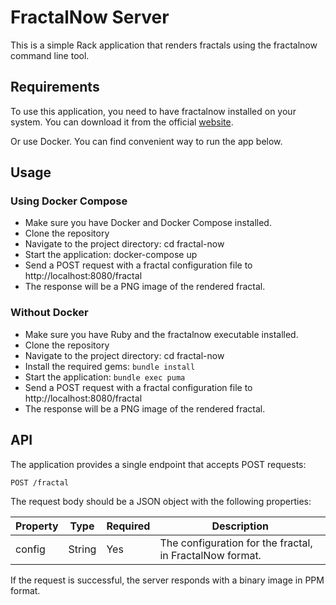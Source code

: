 # FractalNow Server
This is a simple Rack application that renders fractals using the fractalnow command line tool.

## Requirements
To use this application, you need to have fractalnow installed on your system. You can download it from the official [website](https://fractalnow.sourceforge.io/).

Or use Docker. You can find convenient way to run the app below.

## Usage
### Using Docker Compose
* Make sure you have Docker and Docker Compose installed.
* Clone the repository
* Navigate to the project directory: cd fractal-now
* Start the application: docker-compose up
* Send a POST request with a fractal configuration file to http://localhost:8080/fractal
* The response will be a PNG image of the rendered fractal.

### Without Docker
* Make sure you have Ruby and the fractalnow executable installed.
* Clone the repository
* Navigate to the project directory: cd fractal-now
* Install the required gems: `bundle install`
* Start the application: `bundle exec puma`
* Send a POST request with a fractal configuration file to http://localhost:8080/fractal
* The response will be a PNG image of the rendered fractal.

## API
The application provides a single endpoint that accepts POST requests:

```bash
POST /fractal
```
The request body should be a JSON object with the following properties:

| Property | Type | Required | Description |
| ---- | ---- | ---- | ---- |
| config | String | Yes | The configuration for the fractal, in FractalNow format. |

If the request is successful, the server responds with a binary image in PPM format.
